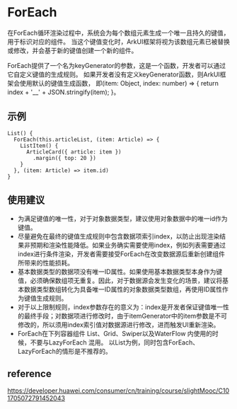 # ForEach
在ForEach循环渲染过程中，系统会为每个数组元素生成一个唯一且持久的键值，用于标识对应的组件。
当这个键值变化时，ArkUI框架将视为该数组元素已被替换或修改，并会基于新的键值创建一个新的组件。

ForEach提供了一个名为keyGenerator的参数，这是一个函数，开发者可以通过它自定义键值的生成规则。
如果开发者没有定义keyGenerator函数，则ArkUI框架会使用默认的键值生成函数，
即(item: Object, index: number) => { return index + '__' + JSON.stringify(item); }。

## 示例
```
List() {
  ForEach(this.articleList, (item: Article) => {
    ListItem() {
      ArticleCard({ article: item })
        .margin({ top: 20 })
    }
  }, (item: Article) => item.id)
}
```

## 使用建议
- 为满足键值的唯一性，对于对象数据类型，建议使用对象数据中的唯一id作为键值。
- 尽量避免在最终的键值生成规则中包含数据项索引index，以防止出现渲染结果非预期和渲染性能降低。如果业务确实需要使用index，例如列表需要通过index进行条件渲染，开发者需要接受ForEach在改变数据源后重新创建组件所带来的性能损耗。
- 基本数据类型的数据项没有唯一ID属性。如果使用基本数据类型本身作为键值，必须确保数组项无重复。因此，对于数据源会发生变化的场景，建议将基本数据类型数组转化为具备唯一ID属性的对象数据类型数组，再使用ID属性作为键值生成规则。
- 对于以上限制规则，index参数存在的意义为：index是开发者保证键值唯一性的最终手段；对数据项进行修改时，由于itemGenerator中的item参数是不可修改的，所以须用index索引值对数据源进行修改，进而触发UI重新渲染。
- ForEach在下列容器组件 List、Grid、Swiper以及WaterFlow 内使用的时候，不要与LazyForEach 混用。 以List为例，同时包含ForEach、LazyForEach的情形是不推荐的。

## reference
https://developer.huawei.com/consumer/cn/training/course/slightMooc/C101705072791452043